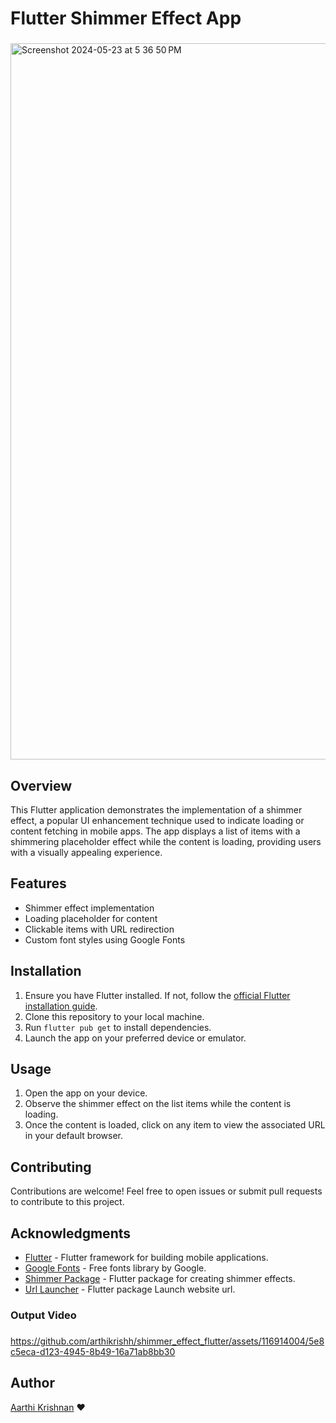 # Flutter Shimmer Effect App

###

<img width="1146" alt="Screenshot 2024-05-23 at 5 36 50 PM" src="https://github.com/arthikrishh/shimmer_effect_flutter/assets/116914004/2b82f2da-5909-4ec3-8433-6b73e86f8fc7">

###

## Overview

This Flutter application demonstrates the implementation of a shimmer effect, a popular UI enhancement technique used to indicate loading or content fetching in mobile apps. The app displays a list of items with a shimmering placeholder effect while the content is loading, providing users with a visually appealing experience.

## Features

- Shimmer effect implementation
- Loading placeholder for content
- Clickable items with URL redirection
- Custom font styles using Google Fonts

## Installation

1. Ensure you have Flutter installed. If not, follow the [official Flutter installation guide](https://flutter.dev/docs/get-started/install).
2. Clone this repository to your local machine.
3. Run `flutter pub get` to install dependencies.
4. Launch the app on your preferred device or emulator.

## Usage

1. Open the app on your device.
2. Observe the shimmer effect on the list items while the content is loading.
3. Once the content is loaded, click on any item to view the associated URL in your default browser.

## Contributing

Contributions are welcome! Feel free to open issues or submit pull requests to contribute to this project.

## Acknowledgments

- [Flutter](https://flutter.dev/) - Flutter framework for building mobile applications.
- [Google Fonts](https://fonts.google.com/) - Free fonts library by Google.
- [Shimmer Package](https://pub.dev/packages/shimmer) - Flutter package for creating shimmer effects.
- [Url Launcher]([https://pub.dev/packages/shimmer](https://pub.dev/packages/url_launcher)) - Flutter package Launch website url.

### Output Video

###

https://github.com/arthikrishh/shimmer_effect_flutter/assets/116914004/5e8c5eca-d123-4945-8b49-16a71ab8bb30

###

## Author

[Aarthi Krishnan](https://github.com/arthikrishh) ❤️

